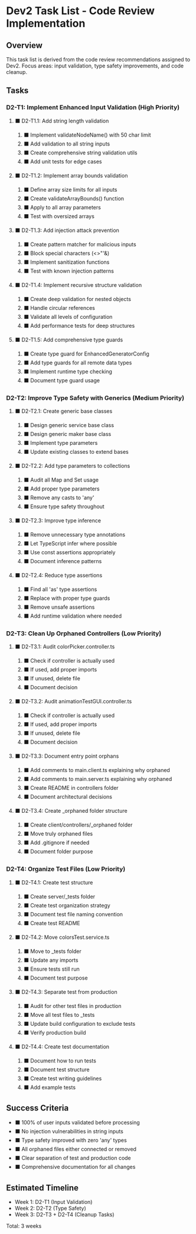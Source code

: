 # Dev2 Task List - Code Review Implementation

## Overview
This task list is derived from the code review recommendations assigned to Dev2. Focus areas: input validation, type safety improvements, and code cleanup.

## Tasks

### D2-T1: Implement Enhanced Input Validation (High Priority)

1. ⬛ D2-T1.1: Add string length validation
   1. ⬛ Implement validateNodeName() with 50 char limit
   2. ⬛ Add validation to all string inputs
   3. ⬛ Create comprehensive string validation utils
   4. ⬛ Add unit tests for edge cases

2. ⬛ D2-T1.2: Implement array bounds validation
   1. ⬛ Define array size limits for all inputs
   2. ⬛ Create validateArrayBounds() function
   3. ⬛ Apply to all array parameters
   4. ⬛ Test with oversized arrays

3. ⬛ D2-T1.3: Add injection attack prevention
   1. ⬛ Create pattern matcher for malicious inputs
   2. ⬛ Block special characters (<>\"'&)
   3. ⬛ Implement sanitization functions
   4. ⬛ Test with known injection patterns

4. ⬛ D2-T1.4: Implement recursive structure validation
   1. ⬛ Create deep validation for nested objects
   2. ⬛ Handle circular references
   3. ⬛ Validate all levels of configuration
   4. ⬛ Add performance tests for deep structures

5. ⬛ D2-T1.5: Add comprehensive type guards
   1. ⬛ Create type guard for EnhancedGeneratorConfig
   2. ⬛ Add type guards for all remote data types
   3. ⬛ Implement runtime type checking
   4. ⬛ Document type guard usage

### D2-T2: Improve Type Safety with Generics (Medium Priority)

1. ⬛ D2-T2.1: Create generic base classes
   1. ⬛ Design generic service base class
   2. ⬛ Design generic maker base class
   3. ⬛ Implement type parameters
   4. ⬛ Update existing classes to extend bases

2. ⬛ D2-T2.2: Add type parameters to collections
   1. ⬛ Audit all Map and Set usage
   2. ⬛ Add proper type parameters
   3. ⬛ Remove any casts to 'any'
   4. ⬛ Ensure type safety throughout

3. ⬛ D2-T2.3: Improve type inference
   1. ⬛ Remove unnecessary type annotations
   2. ⬛ Let TypeScript infer where possible
   3. ⬛ Use const assertions appropriately
   4. ⬛ Document inference patterns

4. ⬛ D2-T2.4: Reduce type assertions
   1. ⬛ Find all 'as' type assertions
   2. ⬛ Replace with proper type guards
   3. ⬛ Remove unsafe assertions
   4. ⬛ Add runtime validation where needed

### D2-T3: Clean Up Orphaned Controllers (Low Priority)

1. ⬛ D2-T3.1: Audit colorPicker.controller.ts
   1. ⬛ Check if controller is actually used
   2. ⬛ If used, add proper imports
   3. ⬛ If unused, delete file
   4. ⬛ Document decision

2. ⬛ D2-T3.2: Audit animationTestGUI.controller.ts
   1. ⬛ Check if controller is actually used
   2. ⬛ If used, add proper imports
   3. ⬛ If unused, delete file
   4. ⬛ Document decision

3. ⬛ D2-T3.3: Document entry point orphans
   1. ⬛ Add comments to main.client.ts explaining why orphaned
   2. ⬛ Add comments to main.server.ts explaining why orphaned
   3. ⬛ Create README in controllers folder
   4. ⬛ Document architectural decisions

4. ⬛ D2-T3.4: Create _orphaned folder structure
   1. ⬛ Create client/controllers/_orphaned folder
   2. ⬛ Move truly orphaned files
   3. ⬛ Add .gitignore if needed
   4. ⬛ Document folder purpose

### D2-T4: Organize Test Files (Low Priority)

1. ⬛ D2-T4.1: Create test structure
   1. ⬛ Create server/_tests folder
   2. ⬛ Create test organization strategy
   3. ⬛ Document test file naming convention
   4. ⬛ Create test README

2. ⬛ D2-T4.2: Move colorsTest.service.ts
   1. ⬛ Move to _tests folder
   2. ⬛ Update any imports
   3. ⬛ Ensure tests still run
   4. ⬛ Document test purpose

3. ⬛ D2-T4.3: Separate test from production
   1. ⬛ Audit for other test files in production
   2. ⬛ Move all test files to _tests
   3. ⬛ Update build configuration to exclude tests
   4. ⬛ Verify production build

4. ⬛ D2-T4.4: Create test documentation
   1. ⬛ Document how to run tests
   2. ⬛ Document test structure
   3. ⬛ Create test writing guidelines
   4. ⬛ Add example tests

## Success Criteria

- ⬛ 100% of user inputs validated before processing
- ⬛ No injection vulnerabilities in string inputs
- ⬛ Type safety improved with zero 'any' types
- ⬛ All orphaned files either connected or removed
- ⬛ Clear separation of test and production code
- ⬛ Comprehensive documentation for all changes

## Estimated Timeline

- Week 1: D2-T1 (Input Validation)
- Week 2: D2-T2 (Type Safety)
- Week 3: D2-T3 + D2-T4 (Cleanup Tasks)

Total: 3 weeks